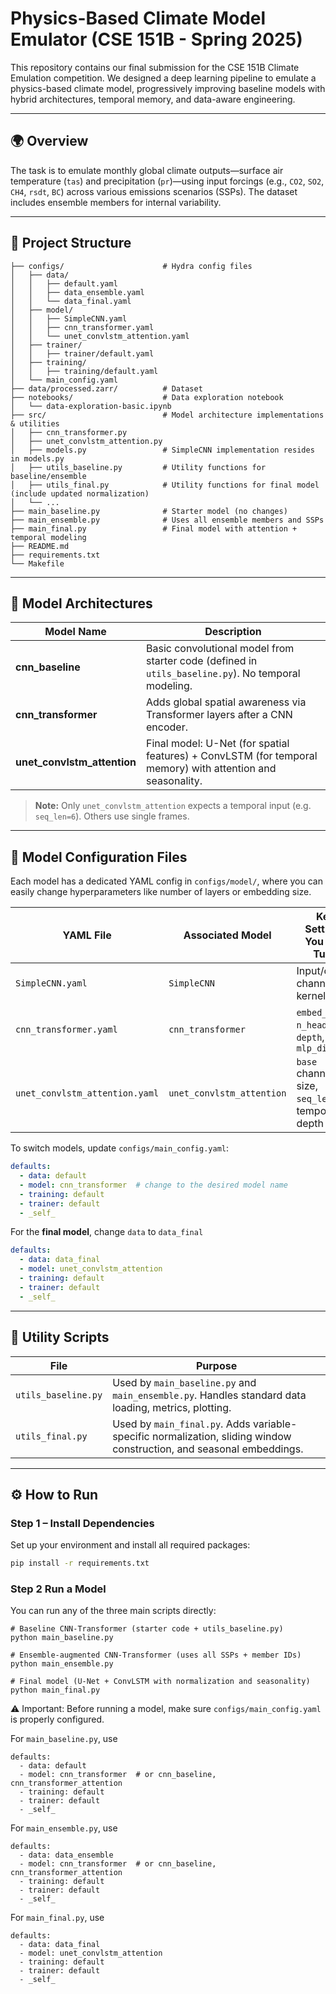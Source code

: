 # Physics-Based Climate Model Emulator (CSE 151B - Spring 2025)

This repository contains our final submission for the CSE 151B Climate Emulation competition. We designed a deep learning pipeline to emulate a physics-based climate model, progressively improving baseline models with hybrid architectures, temporal memory, and data-aware engineering.

---

## 🌍 Overview

The task is to emulate monthly global climate outputs—surface air temperature (`tas`) and precipitation (`pr`)—using input forcings (e.g., `CO2`, `SO2`, `CH4`, `rsdt`, `BC`) across various emissions scenarios (SSPs). The dataset includes ensemble members for internal variability.

---

## 📁 Project Structure
```
├── configs/                      # Hydra config files
│   ├── data/
│   │   ├── default.yaml
│   │   ├── data_ensemble.yaml
│   │   └── data_final.yaml
│   ├── model/
│   │   ├── SimpleCNN.yaml
│   │   ├── cnn_transformer.yaml
│   │   └── unet_convlstm_attention.yaml
│   ├── trainer/
│   │   ├── trainer/default.yaml
│   ├── training/
│   │   ├── training/default.yaml
│   └── main_config.yaml
├── data/processed.zarr/          # Dataset 
├── notebooks/                    # Data exploration notebook
│   └── data-exploration-basic.ipynb
├── src/                          # Model architecture implementations & utilities
│   ├── cnn_transformer.py
│   ├── unet_convlstm_attention.py
│   ├── models.py                 # SimpleCNN implementation resides in models.py
│   ├── utils_baseline.py         # Utility functions for baseline/ensemble
│   ├── utils_final.py            # Utility functions for final model (include updated normalization)
│   └── ...
├── main_baseline.py              # Starter model (no changes)
├── main_ensemble.py              # Uses all ensemble members and SSPs
├── main_final.py                 # Final model with attention + temporal modeling
├── README.md
├── requirements.txt
└── Makefile
```

---

## 🧠 Model Architectures

| Model Name                  | Description |
|----------------------------|-------------|
| **cnn_baseline**           | Basic convolutional model from starter code (defined in `utils_baseline.py`). No temporal modeling. |
| **cnn_transformer**        | Adds global spatial awareness via Transformer layers after a CNN encoder. |
| **unet_convlstm_attention** | Final model: U-Net (for spatial features) + ConvLSTM (for temporal memory) with attention and seasonality. |

> **Note:** Only `unet_convlstm_attention` expects a temporal input (e.g. `seq_len=6`). Others use single frames.

---

## 🔧 Model Configuration Files

Each model has a dedicated YAML config in `configs/model/`, where you can easily change hyperparameters like number of layers or embedding size.

| YAML File                          | Associated Model                | Key Settings You Can Tune                        |
|-----------------------------------|----------------------------------|--------------------------------------------------|
| `SimpleCNN.yaml`                  | `SimpleCNN`                      | Input/output channels, kernel size              |
| `cnn_transformer.yaml`            | `cnn_transformer`                | `embed_dim`, `n_heads`, `depth`, `mlp_dim`      |
| `unet_convlstm_attention.yaml`    | `unet_convlstm_attention`        | `base` channel size, `seq_len`, temporal depth  |

To switch models, update `configs/main_config.yaml`:
```yaml
defaults:
  - data: default
  - model: cnn_transformer  # change to the desired model name
  - training: default
  - trainer: default
  - _self_
```
For the **final model**, change ```data``` to ```data_final```
```yaml
defaults:
  - data: data_final
  - model: unet_convlstm_attention
  - training: default
  - trainer: default
  - _self_
```

---

## 🧰 Utility Scripts
| File               | Purpose                                                                                         |
|--------------------|-------------------------------------------------------------------------------------------------|
| `utils_baseline.py` | Used by `main_baseline.py` and `main_ensemble.py`. Handles standard data loading, metrics, plotting. |
| `utils_final.py`    | Used by `main_final.py`. Adds variable-specific normalization, sliding window construction, and seasonal embeddings. |

---

## ⚙️ How to Run

### Step 1 – Install Dependencies

Set up your environment and install all required packages:

```bash
pip install -r requirements.txt
```

### Step 2 Run a Model

You can run any of the three main scripts directly:

```
# Baseline CNN-Transformer (starter code + utils_baseline.py)
python main_baseline.py

# Ensemble-augmented CNN-Transformer (uses all SSPs + member IDs)
python main_ensemble.py

# Final model (U-Net + ConvLSTM with normalization and seasonality)
python main_final.py
```

⚠️ Important: Before running a model, make sure ```configs/main_config.yaml``` is properly configured.

For ```main_baseline.py```, use 
```
defaults:
  - data: default
  - model: cnn_transformer  # or cnn_baseline, cnn_transformer_attention
  - training: default
  - trainer: default
  - _self_
```

For ```main_ensemble.py```, use 
```
defaults:
  - data: data_ensemble
  - model: cnn_transformer  # or cnn_baseline, cnn_transformer_attention
  - training: default
  - trainer: default
  - _self_
```

For ```main_final.py```, use 
```
defaults:
  - data: data_final
  - model: unet_convlstm_attention
  - training: default
  - trainer: default
  - _self_
```
